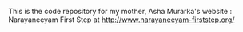 This is the code repository for my mother, Asha Murarka's website : Narayaneeyam First Step at http://www.narayaneeyam-firststep.org/